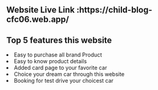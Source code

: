 <h2>Website Live Link :https://child-blog-cfc06.web.app/</h2>

<h2>Top 5  features this website</h2>

    
<li>Easy to purchase all brand Product</li>
<li>Easy to know product details</li>
<li>Added card page to your favorite car</li>
<li>Choice your dream car through this website</li>
<li>Booking for test drive your choicest car</li>



 
     